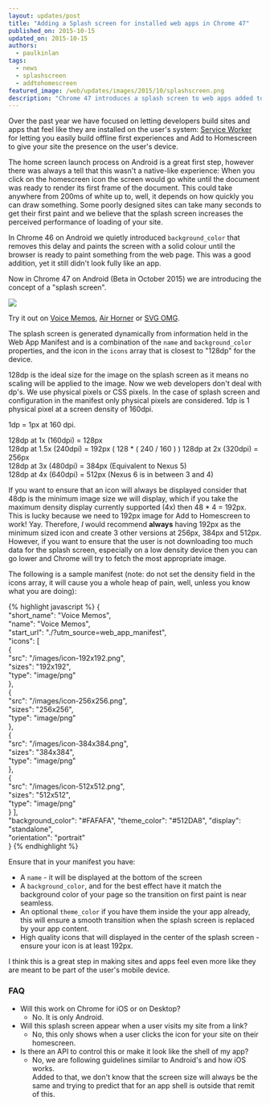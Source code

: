 ```yaml
---
layout: updates/post
title: "Adding a Splash screen for installed web apps in Chrome 47"
published_on: 2015-10-15
updated_on: 2015-10-15
authors:
  - paulkinlan
tags:
  - news
  - splashscreen
  - addtohomescreen
featured_image: /web/updates/images/2015/10/splashscreen.png
description: "Chrome 47 introduces a splash screen to web apps added to the homescreen"
---
```


Over the past year we have focused on letting developers build sites and apps 
that feel like they are installed on the user's system: [Service Worker](/web/fundamentals/primers/service-workers) for 
letting you easily build offline first experiences and Add to Homescreen to give 
your site the presence on the user's device.

The home screen launch process on Android is a great first step, however there was always a 
tell that this wasn't a native-like experience: When you click on the homescreen 
icon the screen would go white until the document was ready to render its first 
frame of the document.  This could take anywhere from 200ms of white up to, 
well, it depends on how quickly you can draw something.  Some poorly designed 
sites can take many seconds to get their first paint and we believe that the 
splash screen increases the perceived performance of loading of your site. 

In Chrome 46 on Android we quietly introduced `background_color` that removes this delay and 
paints the screen with a solid colour until the browser is ready to paint 
something from the web page. This was a good addition, yet it still didn't 
look fully like an app.

Now in Chrome 47 on Android (Beta in October 2015) we are introducing the concept of a 
"splash screen".  

<img src="/web/updates/images/2015/10/splashscreen.gif" style="max-width=100%" />

Try it out on [Voice Memos](https://voice-memos.appspot.com/), 
[Air Horner](https://airhorner.com) or [SVG OMG](https://jakearchibald.github.io/svgomg/).

The splash screen is generated dynamically from information held in the Web App 
Manifest and is a combination of the `name` and `background_color` properties, 
and the icon in the `icons` array that is closest to "128dp" for the device.

128dp is the ideal size for the image on the splash screen as it means no 
scaling will be applied to the image.  Now we web developers don't deal with 
dp's. We use physical pixels or CSS pixels. In the case of splash screen and 
configuration in the manifest only physical pixels are considered.  1dp is 1 
physical pixel at a screen density of 160dpi. 

1dp = 1px at 160 dpi.

128dp at 1x   (160dpi) = 128px  
128dp at 1.5x (240dpi) = 192px  ( 128 * ( 240 / 160 ) )
128dp at 2x   (320dpi) = 256px   
128dp at 3x   (480dpi) = 384px (Equivalent to Nexus 5)  
128dp at 4x   (640dpi) = 512px (Nexus 6 is in between 3 and 4)

If you want to ensure that an icon will always be displayed consider that 48dp 
is the minimum image size we will display, which if you take the maximum density 
display currently supported (4x) then 48 \* 4 = 192px. This is lucky because we 
need to 192px image for Add to Homescreen to work! Yay. Therefore, _I_ would 
recommend **always** having 192px as the minimum sized icon and create 3 other 
versions at 256px, 384px and 512px. However, if you want to ensure that the user
is not downloading too much data for the splash screen, especially on a low density
device then you can go lower and Chrome will try to fetch the most appropriate
image.

The following is a sample manifest (note: do not set the density field in the 
icons array, it will cause you a whole heap of pain, well, unless you know what 
you are doing):

{% highlight javascript %}
{  
  "short_name": "Voice Memos",  
  "name": "Voice Memos",  
  "start_url": "./?utm_source=web_app_manifest",  
  "icons": [  
    {  
      "src": "/images/icon-192x192.png",  
      "sizes": "192x192",  
      "type": "image/png"  
    },  
    {  
      "src": "/images/icon-256x256.png",  
      "sizes": "256x256",  
      "type": "image/png"  
    },  
    {  
      "src": "/images/icon-384x384.png",  
      "sizes": "384x384",  
      "type": "image/png"  
    },  
    {  
      "src": "/images/icon-512x512.png",  
      "sizes": "512x512",  
      "type": "image/png"  
    }
  ],  
  "background_color": "#FAFAFA",
  "theme_color": "#512DA8", 
  "display": "standalone",  
  "orientation": "portrait"  
}
{% endhighlight %}

Ensure that in your manifest you have:

* A `name` - it will be displayed at the bottom of the screen
* A `background_color`, and for the best effect have it match the background color 
  of your page so the transition on first paint is near seamless. 
* An optional `theme_color` if you have them inside the your app already, this will
  ensure a smooth transition when the splash screen is replaced by your app content.
* High quality icons that will displayed in the center of the splash screen - ensure 
  your icon is at least 192px.

I think this is a great step in making sites and apps feel even more like they 
are meant to be part of the user's mobile device.

### FAQ

* Will this work on Chrome for iOS or on Desktop?
    * No. It is only Android.
* Will this splash screen appear when a user visits my site from a link?
    * No, this only shows when a user clicks the icon for your site on their 
      homescreen.
* Is there an API to control this or make it look like the shell of my app?
    * No, we are following guidelines similar to Android's and how iOS works.  
      Added to that, we don't know that the screen size will always be the same 
      and trying to predict that for an app shell is outside that remit of this.

 
